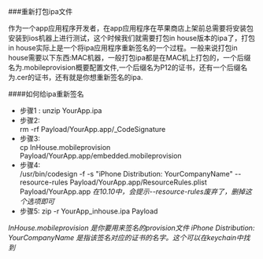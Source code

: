 ###重新打包ipa文件

作为一个app应用程序开发者，在app应用程序在苹果商店上架前总需要将安装包安装到ios机器上进行测试，这个时候我们就需要打包in house版本的ipa了，打包in house实际上是一个将ipa应用程序重新签名的一个过程。一般来说打包in house需要以下东西:MAC机器，一般打包ipa都是在MAC机上打包的，一个后缀名为.mobileprovision概要配置文件,一个后缀名为P12的证书，还有一个后缀名为.cer的证书，还有就是你想重新签名的ipa.

####如何给ipa重新签名

* 步骤1 : 
unzip YourApp.ipa
* 步骤2:  
rm -rf Payload/YourApp.app/_CodeSignature
* 步骤3:  
cp InHouse.mobileprovision Payload/YourApp.app/embedded.mobileprovision
* 步骤4:  
/usr/bin/codesign -f -s "iPhone Distribution: YourCompanyName" --resource-rules Payload/YourApp.app/ResourceRules.plist Payload/YourApp.app
_在10.10中，会提示--resource-rules废弃了，删掉这个选项即可_
* 步骤5: 
zip -r YourApp_inhouse.ipa Payload

*InHouse.mobileprovision 是你要用来签名的provision文件*
*iPhone Distribution: YourCompanyName 是指该签名对应的证书的名字。这个可以在keychain中找到*